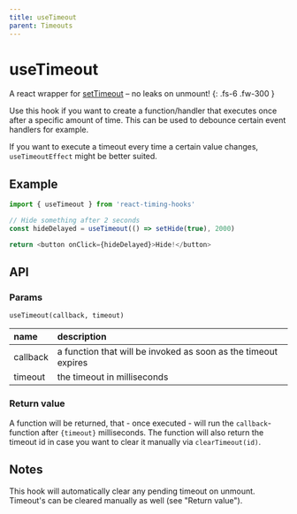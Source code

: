 ```yaml
---
title: useTimeout
parent: Timeouts
---
```


# useTimeout

A react wrapper for [setTimeout](https://developer.mozilla.org/en-US/docs/Web/API/setTimeout) – no leaks on unmount!
{: .fs-6 .fw-300 }

Use this hook if you want to create a function/handler that executes once after a specific amount of time.
This can be used to debounce certain event handlers for example.

If you want to execute a timeout every time a certain value changes, `useTimeoutEffect` might be better suited.

## Example

```javascript
import { useTimeout } from 'react-timing-hooks'

// Hide something after 2 seconds
const hideDelayed = useTimeout(() => setHide(true), 2000)

return <button onClick={hideDelayed}>Hide!</button>
```

## API

### Params

`useTimeout(callback, timeout)`

| name         | description                                                          |
|:-------------|:---------------------------------------------------------------------|
| callback     | a function that will be invoked as soon as the timeout expires       |
| timeout      | the timeout in milliseconds                                          |

### Return value

A function will be returned, that - once executed - will run the `callback`-function after `{timeout}` milliseconds.
The function will also return the timeout id in case you want to clear it manually via `clearTimeout(id)`.

## Notes

This hook will automatically clear any pending timeout on unmount. Timeout's can be cleared manually as well (see "Return value").
